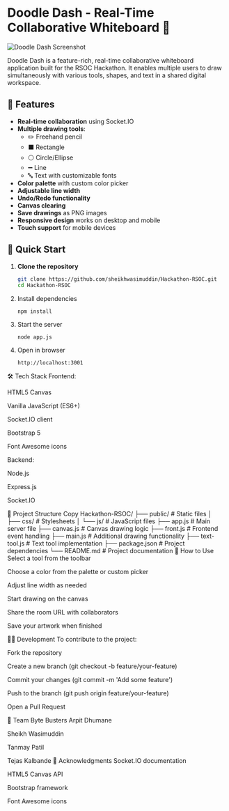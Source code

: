 # Doodle Dash - Real-Time Collaborative Whiteboard 🎨


![Doodle Dash Screenshot](https://i.ibb.co/vvQ8Zt0F/doodle-dash.jpg)

Doodle Dash is a feature-rich, real-time collaborative whiteboard application built for the RSOC Hackathon. It enables multiple users to draw simultaneously with various tools, shapes, and text in a shared digital workspace.

## 🌟 Features

- **Real-time collaboration** using Socket.IO
- **Multiple drawing tools**:
  - ✏️ Freehand pencil
  - ⬛ Rectangle
  - ⚪ Circle/Ellipse
  - ➖ Line
  - 🔤 Text with customizable fonts
- **Color palette** with custom color picker
- **Adjustable line width**
- **Undo/Redo functionality**
- **Canvas clearing**
- **Save drawings** as PNG images
- **Responsive design** works on desktop and mobile
- **Touch support** for mobile devices

## 🚀 Quick Start

1. **Clone the repository**
   ```bash
   git clone https://github.com/sheikhwasimuddin/Hackathon-RSOC.git
   cd Hackathon-RSOC
2. Install dependencies
    ```
    npm install
3. Start the server
   ```
   node app.js
4. Open in browser
   ```
   http://localhost:3001

🛠️ Tech Stack
Frontend:

HTML5 Canvas

Vanilla JavaScript (ES6+)

Socket.IO client

Bootstrap 5

Font Awesome icons

Backend:

Node.js

Express.js

Socket.IO

📂 Project Structure
Copy
Hackathon-RSOC/
├── public/            # Static files
│   ├── css/           # Stylesheets
│   └── js/            # JavaScript files
├── app.js             # Main server file
├── canvas.js          # Canvas drawing logic
├── front.js           # Frontend event handling
├── main.js            # Additional drawing functionality
├── text-tool.js       # Text tool implementation
├── package.json       # Project dependencies
└── README.md          # Project documentation
🎨 How to Use
Select a tool from the toolbar

Choose a color from the palette or custom picker

Adjust line width as needed

Start drawing on the canvas

Share the room URL with collaborators

Save your artwork when finished

🧑‍💻 Development
To contribute to the project:

Fork the repository

Create a new branch (git checkout -b feature/your-feature)

Commit your changes (git commit -m 'Add some feature')

Push to the branch (git push origin feature/your-feature)

Open a Pull Request

👥 Team Byte Busters
Arpit Dhumane

Sheikh Wasimuddin

Tanmay Patil

Tejas Kalbande
🙏 Acknowledgments
Socket.IO documentation

HTML5 Canvas API

Bootstrap framework

Font Awesome icons
   
